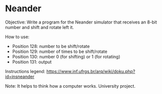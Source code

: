 # Neander

Objective: Write a program for the Neander simulator that receives an 8-bit number and shift and rotate left it.

How to use:
 
 - Position 128: number to be shift/rotate
 - Position 129: number of times to be shift/rotate
 - Position 130: number 0 (for shifting) or 1 (for rotating)
 - Position 131: output
 
Instructions legend: https://www.inf.ufrgs.br/arq/wiki/doku.php?id=insneander

Note: It helps to think how a computer works. University project.
